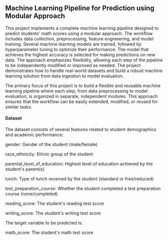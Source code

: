## Machine Learning Pipeline for Prediction using Modular Approach



This project implements a complete machine learning pipeline designed to predict students' math scores using a modular approach. The workflow includes data collection, preprocessing, feature engineering, and model training. Several machine learning models are trained, followed by hyperparameter tuning to optimize their performance. The model that achieves the highest accuracy is selected for making predictions on new data. The approach emphasizes flexibility, allowing each step of the pipeline to be independently modified or improved as needed. The project demonstrates how to handle real-world datasets and build a robust machine learning solution from data ingestion to model evaluation.

The primary focus of this project is to build a flexible and reusable machine learning pipeline where each step, from data preprocessing to model evaluation, is organized in separate, independent modules. This approach ensures that the workflow can be easily extended, modified, or reused for similar tasks.

#### Dataset
The dataset consists of several features related to student demographics and academic performance:

gender: Gender of the student (male/female)

race_ethnicity: Ethnic group of the student

parental_level_of_education: Highest level of education achieved by the student's parent(s)

lunch: Type of lunch received by the student (standard or free/reduced)

test_preparation_course: Whether the student completed a test preparation course (none/completed)

reading_score: The student's reading test score

writing_score: The student's writing test score


The target variable to be predicted is:

math_score: The student's math test score
